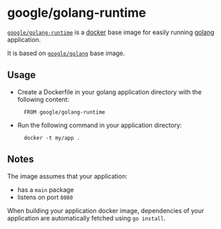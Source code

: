 # google/golang-runtime

[`google/golang-runtime`](https://index.docker.io/u/google/golang-runtime) is a [docker](https://docker.io) base image for easily running [golang](http://golang.org) application.

It is based on [`google/golang`](https://index.docker.io/u/google/golang) base image.

## Usage

- Create a Dockerfile in your golang application directory with the following content:

        FROM google/golang-runtime

- Run the following command in your application directory:

        docker -t my/app .

## Notes

The image assumes that your application:

- has a `main` package
- listens on port `8080`

When building your application docker image, dependencies of your application are automatically fetched using `go install`.
